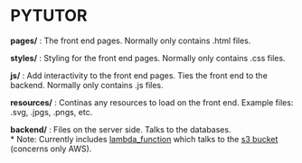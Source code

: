 # PYTUTOR

**pages/** : The front end pages. Normally only contains .html files.

**styles/** : Styling for the front end pages. Normally only contains .css files.

**js/** : Add interactivity to the front end pages. Ties the front end to the backend. Normally only contains .js files.

**resources/** : Continas any resources to load on the front end. Example files: .svg, .jpgs, .pngs, etc.

**backend/** : Files on the server side. Talks to the databases. <br/>
               * Note: Currently includes [lambda_function](backend/lambda_function.py) which talks to the [s3 bucket](https://docs.aws.amazon.com/AmazonS3/latest/dev/UsingBucket.html) (concerns only AWS).
